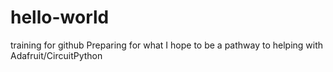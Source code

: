 # hello-world
training for github
Preparing for what I hope to be a pathway to helping with Adafruit/CircuitPython
